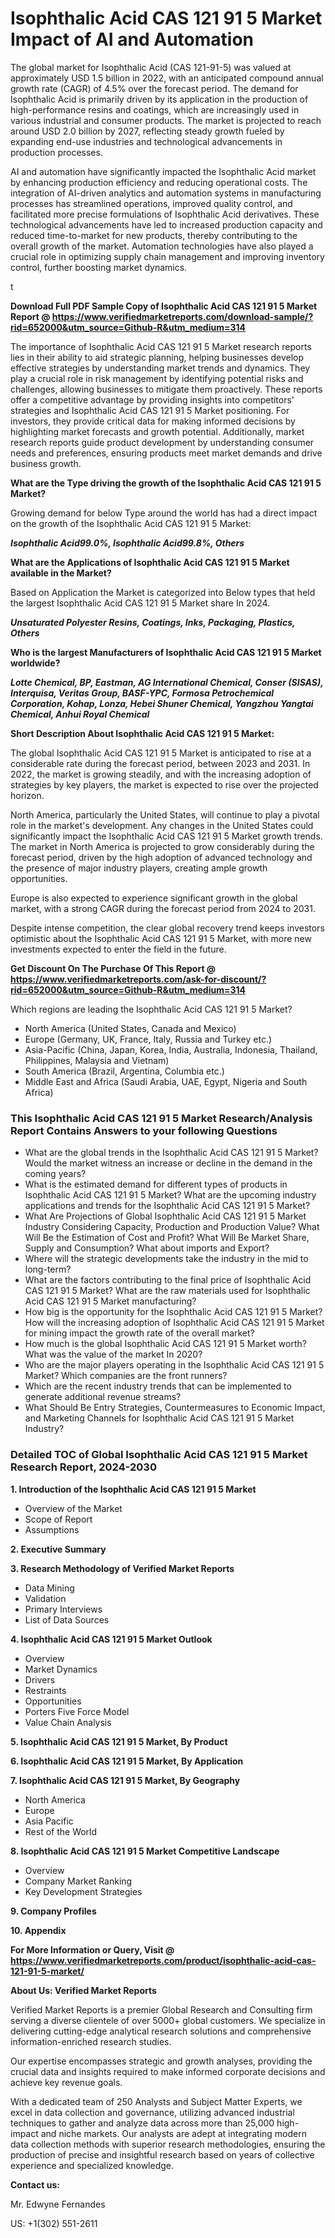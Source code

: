 <meta name="title" content="Global Isophthalic Acid CAS 121 91 5 Market Impact of AI and Automation"><meta name="description" content="The global market for Isophthalic Acid (CAS 121-91-5) was valued at approximately USD 1.5 billion in 2022, with an anticipated compound annual growth rate (CAGR) of 4."><meta name="title" content="Isophthalic Acid CAS 121 91 5 Market Size, Share, Scope, Trends, Growth, Opportunities, Analysis, Forecast"><h1>Isophthalic Acid CAS 121 91 5 Market Impact of AI and Automation</h1><p>The global market for Isophthalic Acid (CAS 121-91-5) was valued at approximately USD 1.5 billion in 2022, with an anticipated compound annual growth rate (CAGR) of 4.5% over the forecast period. The demand for Isophthalic Acid is primarily driven by its application in the production of high-performance resins and coatings, which are increasingly used in various industrial and consumer products. The market is projected to reach around USD 2.0 billion by 2027, reflecting steady growth fueled by expanding end-use industries and technological advancements in production processes.</p><p>AI and automation have significantly impacted the Isophthalic Acid market by enhancing production efficiency and reducing operational costs. The integration of AI-driven analytics and automation systems in manufacturing processes has streamlined operations, improved quality control, and facilitated more precise formulations of Isophthalic Acid derivatives. These technological advancements have led to increased production capacity and reduced time-to-market for new products, thereby contributing to the overall growth of the market. Automation technologies have also played a crucial role in optimizing supply chain management and improving inventory control, further boosting market dynamics.</p>t</p><p id="" class=""><strong>Download Full PDF Sample Copy of Isophthalic Acid CAS 121 91 5 Market Report @ <a href="https://www.verifiedmarketreports.com/download-sample/?rid=652000&utm_source=Github-R&utm_medium=314" target="_blank">https://www.verifiedmarketreports.com/download-sample/?rid=652000&utm_source=Github-R&utm_medium=314</a></strong></p><p>The importance of&nbsp;Isophthalic Acid CAS 121 91 5 Market research reports lies in their ability to aid strategic planning, helping businesses develop effective strategies by understanding market trends and dynamics. They play a crucial role in risk management by identifying potential risks and challenges, allowing businesses to mitigate them proactively. These reports offer a competitive advantage by providing insights into competitors' strategies and Isophthalic Acid CAS 121 91 5 Market positioning. For investors, they provide critical data for making informed decisions by highlighting market forecasts and growth potential. Additionally, market research reports guide product development by understanding consumer needs and preferences, ensuring products meet market demands and drive business growth.</p><p><strong>What are the&nbsp;Type driving the growth of the Isophthalic Acid CAS 121 91 5 Market?</strong></p><p id="" class="">Growing demand for below Type around the world has had a direct impact on the growth of the Isophthalic Acid CAS 121 91 5 Market:</p><em><strong>Isophthalic Acid99.0%, Isophthalic Acid99.8%, Others</strong></em></p><strong>What are the&nbsp;Applications&nbsp;of Isophthalic Acid CAS 121 91 5 Market available in the Market?</strong></p><p id="" class="">Based on Application the Market is categorized into Below types that held the largest Isophthalic Acid CAS 121 91 5 Market share In 2024.</p><em><strong>Unsaturated Polyester Resins, Coatings, Inks, Packaging, Plastics, Others</strong></em></p><strong>Who is the largest Manufacturers of Isophthalic Acid CAS 121 91 5 Market worldwide?</strong></p><p><em><strong>Lotte Chemical, BP, Eastman, AG International Chemical, Conser (SISAS), Interquisa, Veritas Group, BASF-YPC, Formosa Petrochemical Corporation, Kohap, Lonza, Hebei Shuner Chemical, Yangzhou Yangtai Chemical, Anhui Royal Chemical</strong></em></p><p id="" class=""><strong>Short Description About Isophthalic Acid CAS 121 91 5 Market:</strong></p><p>The global Isophthalic Acid CAS 121 91 5 Market is anticipated to rise at a considerable rate during the forecast period, between 2023 and 2031. In 2022, the market is growing steadily, and with the increasing adoption of strategies by key players, the market is expected to rise over the projected horizon.</p><p>North America, particularly the United States, will continue to play a pivotal role in the market's development. Any changes in the United States could significantly impact the Isophthalic Acid CAS 121 91 5 Market growth trends. The market in North America is projected to grow considerably during the forecast period, driven by the high adoption of advanced technology and the presence of major industry players, creating ample growth opportunities.</p><p>Europe is also expected to experience significant growth in the global market, with a strong CAGR during the forecast period from 2024 to 2031.</p><p>Despite intense competition, the clear global recovery trend keeps investors optimistic about the Isophthalic Acid CAS 121 91 5 Market, with more new investments expected to enter the field in the future.</p><p id="" class=""><strong>Get Discount On The Purchase Of This Report @ <a href="https://www.verifiedmarketreports.com/ask-for-discount/?rid=652000&utm_source=Github-R&utm_medium=314" target="_blank">https://www.verifiedmarketreports.com/ask-for-discount/?rid=652000&utm_source=Github-R&utm_medium=314</a></strong></p>Which regions are leading the Isophthalic Acid CAS 121 91 5 Market?</p><ul><li>North America (United States, Canada and Mexico)</li><li>Europe (Germany, UK, France, Italy, Russia and Turkey etc.)</li><li>Asia-Pacific (China, Japan, Korea, India, Australia, Indonesia, Thailand, Philippines, Malaysia and Vietnam)</li><li>South America (Brazil, Argentina, Columbia etc.)</li><li>Middle East and Africa (Saudi Arabia, UAE, Egypt, Nigeria and South Africa)</li></ul><h3 id="" class="">This Isophthalic Acid CAS 121 91 5 Market Research/Analysis Report Contains Answers to your following Questions</h3><ul><li>What are the global trends in the Isophthalic Acid CAS 121 91 5 Market? Would the market witness an increase or decline in the demand in the coming years?</li><li>What is the estimated demand for different types of products in Isophthalic Acid CAS 121 91 5 Market? What are the upcoming industry applications and trends for the Isophthalic Acid CAS 121 91 5 Market?</li><li>What Are Projections of Global Isophthalic Acid CAS 121 91 5 Market Industry Considering Capacity, Production and Production Value? What Will Be the Estimation of Cost and Profit? What Will Be Market Share, Supply and Consumption? What about imports and Export?</li><li>Where will the strategic developments take the industry in the mid to long-term?</li><li>What are the factors contributing to the final price of Isophthalic Acid CAS 121 91 5 Market? What are the raw materials used for Isophthalic Acid CAS 121 91 5 Market manufacturing?</li><li>How big is the opportunity for the Isophthalic Acid CAS 121 91 5 Market? How will the increasing adoption of Isophthalic Acid CAS 121 91 5 Market for mining impact the growth rate of the overall market?</li><li>How much is the global Isophthalic Acid CAS 121 91 5 Market worth? What was the value of the market In 2020?</li><li>Who are the major players operating in the Isophthalic Acid CAS 121 91 5 Market? Which companies are the front runners?</li><li>Which are the recent industry trends that can be implemented to generate additional revenue streams?</li><li>What Should Be Entry Strategies, Countermeasures to Economic Impact, and Marketing Channels for Isophthalic Acid CAS 121 91 5 Market Industry?</li></ul><h3 id="" class="">Detailed TOC of Global Isophthalic Acid CAS 121 91 5 Market Research Report, 2024-2030</h3><p id="" class=""><strong>1. Introduction of the Isophthalic Acid CAS 121 91 5 Market</strong></p><ul><li>Overview of the Market</li><li>Scope of Report</li><li>Assumptions</li></ul><p id="" class=""><strong>2. Executive Summary</strong></p><p id="" class=""><strong>3. Research Methodology of Verified Market Reports</strong></p><ul><li>Data Mining</li><li>Validation</li><li>Primary Interviews</li><li>List of Data Sources</li></ul><p id="" class=""><strong>4. Isophthalic Acid CAS 121 91 5 Market Outlook</strong></p><ul><li>Overview</li><li>Market Dynamics</li><li>Drivers</li><li>Restraints</li><li>Opportunities</li><li>Porters Five Force Model</li><li>Value Chain Analysis</li></ul><p id="" class=""><strong>5. Isophthalic Acid CAS 121 91 5 Market, By Product</strong></p><p id="" class=""><strong>6. Isophthalic Acid CAS 121 91 5 Market, By Application</strong></p><p id="" class=""><strong>7. Isophthalic Acid CAS 121 91 5 Market, By Geography</strong></p><ul><li>North America</li><li>Europe</li><li>Asia Pacific</li><li>Rest of the World</li></ul><p id="" class=""><strong>8. Isophthalic Acid CAS 121 91 5 Market Competitive Landscape</strong></p><ul><li>Overview</li><li>Company Market Ranking</li><li>Key Development Strategies</li></ul><p id="" class=""><strong>9. Company Profiles</strong></p><p id="" class=""><strong>10. Appendix</strong></p><p id="" class=""><strong>For More Information or Query, Visit @ <a href="https://www.verifiedmarketreports.com/product/isophthalic-acid-cas-121-91-5-market/" target="_blank">https://www.verifiedmarketreports.com/product/isophthalic-acid-cas-121-91-5-market/</a></strong></p><p id="" class=""><strong>About Us: Verified Market Reports</strong></p><p id="" class="">Verified Market Reports is a premier Global Research and Consulting firm serving a diverse clientele of over 5000+ global customers. We specialize in delivering cutting-edge analytical research solutions and comprehensive information-enriched research studies.</p><p id="" class="">Our expertise encompasses strategic and growth analyses, providing the crucial data and insights required to make informed corporate decisions and achieve key revenue goals.</p><p id="" class="">With a dedicated team of 250 Analysts and Subject Matter Experts, we excel in data collection and governance, utilizing advanced industrial techniques to gather and analyze data across more than 25,000 high-impact and niche markets. Our analysts are adept at integrating modern data collection methods with superior research methodologies, ensuring the production of precise and insightful research based on years of collective experience and specialized knowledge.</p><p id="" class=""><strong>Contact us:</strong></p><p id="" class="">Mr. Edwyne Fernandes</p><p id="" class="">US: +1(302) 551-2611</p>